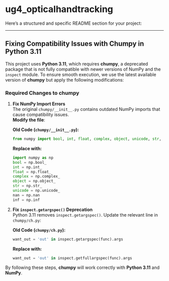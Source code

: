 # ug4_opticalhandtracking

Here’s a structured and specific README section for your project:

---

## Fixing Compatibility Issues with Chumpy in Python 3.11

This project uses **Python 3.11**, which requires **chumpy**, a deprecated package that is not fully compatible with newer versions of NumPy and the `inspect` module. To ensure smooth execution, we use the latest available version of **chumpy** but apply the following modifications:

### **Required Changes to chumpy**

1. **Fix NumPy Import Errors**  
   The original `chumpy/__init__.py` contains outdated NumPy imports that cause compatibility issues.  
   **Modify the file**:
   
   **Old Code (`chumpy/__init__.py`):**
   ```python
   from numpy import bool, int, float, complex, object, unicode, str, nan, inf
   ```
   **Replace with:**
   ```python
   import numpy as np
   bool = np.bool_
   int = np.int_
   float = np.float_
   complex = np.complex_
   object = np.object_
   str = np.str_
   unicode = np.unicode_
   nan = np.nan
   inf = np.inf
   ```

2. **Fix `inspect.getargspec()` Deprecation**  
   Python 3.11 removes `inspect.getargspec()`. Update the relevant line in `chumpy/ch.py`:

   **Old Code (`chumpy/ch.py`):**
   ```python
   want_out = 'out' in inspect.getargspec(func).args
   ```
   **Replace with:**
   ```python
   want_out = 'out' in inspect.getfullargspec(func).args
   ```

By following these steps, **chumpy** will work correctly with **Python 3.11** and **NumPy**.